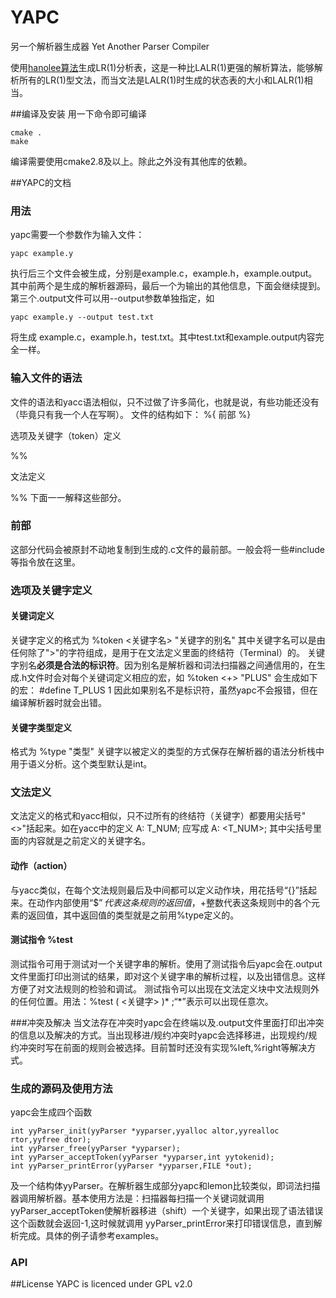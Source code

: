 # YAPC

另一个解析器生成器
Yet Another Parser Compiler

使用[hanolee算法](http://david.tribble.com/text/honalee.html)生成LR(1)分析表，这是一种比LALR(1)更强的解析算法，能够解析所有的LR(1)型文法，而当文法是LALR(1)时生成的状态表的大小和LALR(1)相当。

##编译及安装
用一下命令即可编译
```
cmake .
make
```
编译需要使用cmake2.8及以上。除此之外没有其他库的依赖。

##YAPC的文档
### 用法
yapc需要一个参数作为输入文件：
```
yapc example.y
```
执行后三个文件会被生成，分别是example.c，example.h，example.output。其中前两个是生成的解析器源码，最后一个为输出的其他信息，下面会继续提到。第三个.output文件可以用--output参数单独指定，如
```
yapc example.y --output test.txt
```
将生成
example.c，example.h，test.txt。其中test.txt和example.output内容完全一样。

### 输入文件的语法
文件的语法和yacc语法相似，只不过做了许多简化，也就是说，有些功能还没有（毕竟只有我一个人在写啊）。
文件的结构如下：
%{
    前部
%}

选项及关键字（token）定义

%%

文法定义

%%
下面一一解释这些部分。
### 前部
这部分代码会被原封不动地复制到生成的.c文件的最前部。一般会将一些#include等指令放在这里。

### 选项及关键字定义
#### 关键词定义
关键字定义的格式为
%token <关键字名> "关键字的别名"
其中关键字名可以是由任何除了">"的字符组成，是用于在文法定义里面的终结符（Terminal）的。
关键字别名**必须是合法的标识符**。因为别名是解析器和词法扫描器之间通信用的，在生成.h文件时会对每个关键词定义相应的宏，如
%token <+> "PLUS"
会生成如下的宏：
\#define T_PLUS 1
因此如果别名不是标识符，虽然yapc不会报错，但在编译解析器时就会出错。

#### 关键字类型定义
格式为
%type "类型"
关键字以被定义的类型的方式保存在解析器的语法分析栈中用于语义分析。这个类型默认是int。

### 文法定义
文法定义的格式和yacc相似，只不过所有的终结符（关键字）都要用尖括号"<>"括起来。如在yacc中的定义
A: T_NUM;
应写成
A: <T_NUM>;
其中尖括号里面的内容就是之前定义的关键字名。

#### 动作（action）
与yacc类似，在每个文法规则最后及中间都可以定义动作块，用花括号“{}”括起来。在动作内部使用“$$”代表这条规则的返回值，$+整数代表这条规则中的各个元素的返回值，其中返回值的类型就是之前用%type定义的。

#### 测试指令 %test
测试指令可用于测试对一个关键字串的解析。使用了测试指令后yapc会在.output文件里面打印出测试的结果，即对这个关键字串的解析过程，以及出错信息。这样方便了对文法规则的检验和调试。
测试指令可以出现在文法定义块中文法规则外的任何位置。用法：%test ( <关键字> )* ;“*”表示可以出现任意次。

###冲突及解决
当文法存在冲突时yapc会在终端以及.output文件里面打印出冲突的信息以及解决的方式。当出现移进/规约冲突时yapc会选择移进，出现规约/规约冲突时写在前面的规则会被选择。目前暂时还没有实现%left,%right等解决方式。

### 生成的源码及使用方法
yapc会生成四个函数
```
int yyParser_init(yyParser *yyparser,yyalloc altor,yyrealloc rtor,yyfree dtor);
int yyParser_free(yyParser *yyparser);
int yyParser_acceptToken(yyParser *yyparser,int yytokenid);
int yyParser_printError(yyParser *yyparser,FILE *out);
```
及一个结构体yyParser。在解析器生成部分yapc和lemon比较类似，即词法扫描器调用解析器。基本使用方法是：扫描器每扫描一个关键词就调用yyParser_acceptToken使解析器移进（shift）一个关键字，如果出现了语法错误这个函数就会返回-1,这时候就调用
yyParser_printError来打印错误信息，直到解析完成。具体的例子请参考examples。

### API

##License
YAPC is licenced under GPL v2.0